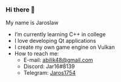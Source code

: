 ### Hi there 👋
My name is Jaroslaw
- I’m currently learning C++ in college
- I love developing Qt applications
- I create my own game engine on Vulkan
- How to reach me:
  - E-mail: abilik48@gmail.com
  - Discord: Jar16#8139
  - Telegram: [Jaros1754](https://t.me/Jaros1754)
